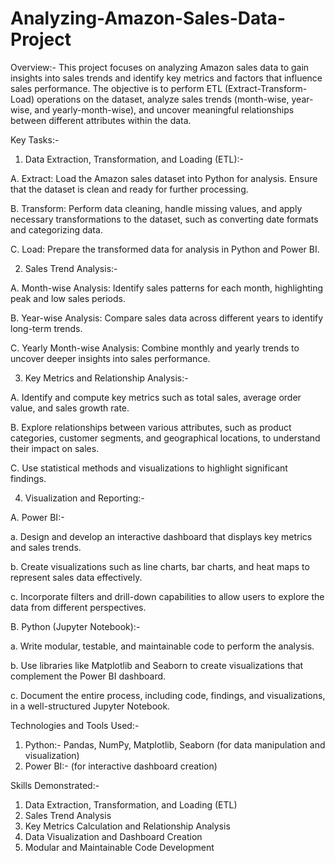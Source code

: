 # Analyzing-Amazon-Sales-Data-Project

Overview:- This project focuses on analyzing Amazon sales data to gain insights into sales trends and identify key metrics and factors that influence sales performance. The objective is to perform ETL (Extract-Transform-Load) operations on the dataset, analyze sales trends (month-wise, year-wise, and yearly-month-wise), and uncover meaningful relationships between different attributes within the data.

Key Tasks:-

1. Data Extraction, Transformation, and Loading (ETL):-

A. Extract: Load the Amazon sales dataset into Python for analysis. Ensure that the dataset is clean and ready for further processing.

B. Transform: Perform data cleaning, handle missing values, and apply necessary transformations to the dataset, such as converting date formats and categorizing data.

C. Load: Prepare the transformed data for analysis in Python and Power BI.

2. Sales Trend Analysis:-

A. Month-wise Analysis: Identify sales patterns for each month, highlighting peak and low sales periods.

B. Year-wise Analysis: Compare sales data across different years to identify long-term trends.

C. Yearly Month-wise Analysis: Combine monthly and yearly trends to uncover deeper insights into sales performance.

3. Key Metrics and Relationship Analysis:-

A. Identify and compute key metrics such as total sales, average order value, and sales growth rate.

B. Explore relationships between various attributes, such as product categories, customer segments, and geographical locations, to understand their impact on sales.

C. Use statistical methods and visualizations to highlight significant findings.

4. Visualization and Reporting:-

A. Power BI:-

a. Design and develop an interactive dashboard that displays key metrics and sales trends.

b. Create visualizations such as line charts, bar charts, and heat maps to represent sales data effectively.

c. Incorporate filters and drill-down capabilities to allow users to explore the data from different perspectives.

B. Python (Jupyter Notebook):-

a. Write modular, testable, and maintainable code to perform the analysis.

b. Use libraries like Matplotlib and Seaborn to create visualizations that complement the Power BI dashboard.

c. Document the entire process, including code, findings, and visualizations, in a well-structured Jupyter Notebook.

Technologies and Tools Used:-

1. Python:- Pandas, NumPy, Matplotlib, Seaborn (for data manipulation and visualization)
2. Power BI:- (for interactive dashboard creation)

Skills Demonstrated:-

1. Data Extraction, Transformation, and Loading (ETL)
2. Sales Trend Analysis
3. Key Metrics Calculation and Relationship Analysis
4. Data Visualization and Dashboard Creation
5. Modular and Maintainable Code Development
